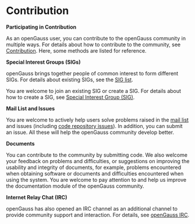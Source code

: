 # Contribution<a name="EN-US_TOPIC_0254198549"></a>

**Participating in Contribution**

As an openGauss user, you can contribute to the openGauss community in multiple ways. For details about how to contribute to the community, see  [Contribution](https://opengauss.org/en/contribution.html). Here, some methods are listed for reference.

**Special Interest Groups \(SIGs\)**

openGauss brings together people of common interest to form different SIGs. For details about existing SIGs, see the  [SIG list](https://opengauss.org/en/contribution.html).

You are welcome to join an existing SIG or create a SIG. For details about how to create a SIG, see  [Special Interest Group \(SIG\)]((https://opengauss.org/en/contribution.html)).

**Mail List and Issues**

You are welcome to actively help users solve problems raised in the  [mail list](https://opengauss.org/en/community/mails.html)  and issues \(including  [code repository issues](https://gitee.com/organizations/opengauss/issues)\). In addition, you can submit an issue. All these will help the openGauss community develop better.

**Documents**

You can contribute to the community by submitting code. We also welcome your feedback on problems and difficulties, or suggestions on improving the usability and integrity of documents, for example, problems encountered when obtaining software or documents and difficulties encountered when using the system. You are welcome to pay attention to and help us improve the documentation module of the openGauss community.

**Internet Relay Chat \(IRC\)**

openGauss has also opened an IRC channel as an additional channel to provide community support and interaction. For details, see [openGauss IRC]((https://opengauss.org/en/contribution.html)).
